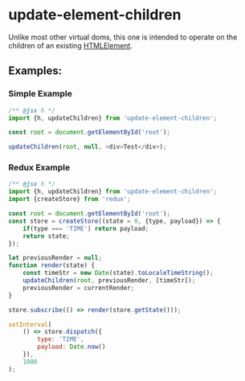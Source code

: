 # update-element-children

Unlike most other virtual doms, this one is intended to operate on the children of an existing [HTMLElement](https://developer.mozilla.org/en-US/docs/Web/API/HTMLElement).

## Examples:

### Simple Example

```javascript
/** @jsx h */
import {h, updateChildren} from 'update-element-children';

const root = document.getElementById('root');

updateChildren(root, null, <div>Test</div>);
```

### Redux Example

```javascript
/** @jsx h */
import {h, updateChildren} from 'update-element-children';
import {createStore} from 'redux';

const root = document.getElementById('root');
const store = createStore((state = 0, {type, payload}) => {
	if(type === 'TIME') return payload;
	return state;
});

let previousRender = null;
function render(state) {
	const timeStr = new Date(state).toLocaleTimeString();
	updateChildren(root, previousRender, [timeStr]);
	previousRender = currentRender;
}

store.subscribe(() => render(store.getState()));

setInterval(
	() => store.dispatch({
		type: 'TIME',
		payload: Date.now()
	}),
	1000
);
```
